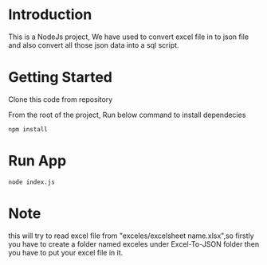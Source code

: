 # Introduction
This is a NodeJs project, We have used to convert excel file in to json file and also convert all those json data into a sql script. 

# Getting Started
Clone this code from repository

From the root of the project, Run below command to install dependecies 

`npm install`

# Run App

`node index.js`

# Note 
this will try to read excel file from "exceles/excelsheet name.xlsx",so firstly you have to create a folder named exceles under Excel-To-JSON folder then you have to put your excel file in it.